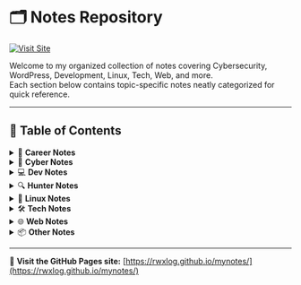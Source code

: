# 🗂 Notes Repository

[![Visit Site](https://img.shields.io/badge/GitHub%20Pages-Visit-blue?style=for-the-badge&logo=github)](https://rwxlog.github.io/mynotes/)

Welcome to my organized collection of notes covering Cybersecurity, WordPress, Development, Linux, Tech, Web, and more.  
Each section below contains topic-specific notes neatly categorized for quick reference.

---

## 📑 Table of Contents

<details>
<summary>💼 <strong>Career Notes</strong></summary>

- 🛡 [90 Day Cybersecurity](docs/CareerNotes/90-day-cybersecurity.md)
- 🌐 [90 Day WordPress](docs/CareerNotes/90-day-wordpress.md)

</details>

<details>
<summary>🧠 <strong>Cyber Notes</strong></summary>

- 📄 [Sample Note](docs/CyberNotes/samplenote.md)

</details>

<details>
<summary>💻 <strong>Dev Notes</strong></summary>

- ⚙️ [LAMP Setup](docs/DevNotes/LAMP.md)
- 🗃 [phpMyAdmin](docs/DevNotes/phpMyAdmin.md)
- 🔁 [WP Backup (Auto)](docs/DevNotes/wp-backup-auto.md)
- 📦 [WP Backup (Compressed)](docs/DevNotes/wp-backup-compressed.md)
- 💾 [WP Backup (Manual)](docs/DevNotes/wp-backup.md)
- 🧰 [WP Database CLI](docs/DevNotes/wp-database-cli.md)
- 🧮 [WP Database GUI](docs/DevNotes/wp-database.md)
- 🔄 [WP Restore](docs/DevNotes/wp-restore.md)

</details>

<details>
<summary>🔍 <strong>Hunter Notes</strong></summary>

- 📄 [Sample Note](docs/HunterNotes/samplenote.md)

</details>

<details>
<summary>🐧 <strong>Linux Notes</strong></summary>

- 📜 [paclist](docs/LinuxNotes/paclist.md)

</details>

<details>
<summary>🛠 <strong>Tech Notes</strong></summary>

- 💡 [GitHub](docs/TechNotes/GitHub.md)

</details>

<details>
<summary>🌐 <strong>Web Notes</strong></summary>

- 🔗 [Markdown Links](docs/WebNotes/markdown-links.md)
- 🖋 [Markdown Styling](docs/WebNotes/markdown-styling.md)
- 📘 [MKDocs](docs/WebNotes/MKDocs.md)
- 🔄 [Share Button](docs/WebNotes/share-button.md)
- 🗂 [Site Structure (Noted)](docs/WebNotes/site-structure-noted.md)
- 🏗 [Site Structure](docs/WebNotes/site-structure.md)

</details>

<details>
<summary>📦 <strong>Other Notes</strong></summary>

- 📄 [Sample Note](docs/OtherNotes/samplenote.md)

</details>

---

🌟 **Visit the GitHub Pages site:** [https://rwxlog.github.io/mynotes/](https://rwxlog.github.io/mynotes/)
